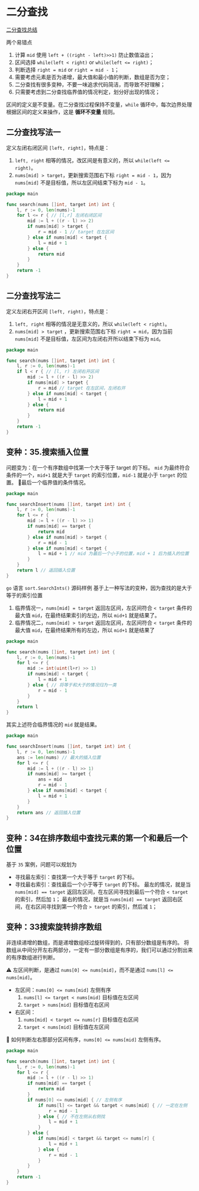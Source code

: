 # 二分查找

[二分查找总结](https://leetcode-cn.com/problems/find-first-and-last-position-of-element-in-sorted-array/solution/yi-wen-dai-ni-gao-ding-er-fen-cha-zhao-j-ymwl/)

两个易错点

1. 计算 `mid` 使用 `left + ((right - left)>>1)` 防止数值溢出；
2. 区间选择 `while(left < right)` or `while(left <= right)`；
3. 判断选择 `right = mid` or `right = mid - 1`；
4. 需要考虑元素是否为递增，最大值和最小值的判断，数组是否为空；
5. 二分查找有很多变种，不要一味追求代码简洁，而导致不好理解；
6. 只需要考虑到二分查找临界值的情况判定，划分好出现的情况；

区间的定义是不变量。在二分查找过程保持不变量，`while` 循环中，每次边界处理根据区间的定义来操作，这是 **循环不变量** 规则。

## 二分查找写法一

定义左闭右闭区间 `[left, right]`，特点是：

1. `left, right` 相等的情况，改区间是有意义的，所以 `while(left <= right)`。
2. `nums[mid] > target`，更新搜索范围右下标 `right = mid - 1`，因为 `nums[mid]` 不是目标值，所以左区间结束下标为 `mid - 1`。

```go
package main

func search(nums []int, target int) int {
	l, r := 0, len(nums)-1
	for l <= r { // [l,r] 左闭右闭区间
		mid := l + ((r - l) >> 2)
		if nums[mid] > target {
			r = mid - 1 // target 在左区间
		} else if nums[mid] < target {
			l = mid + 1
		} else {
			return mid
		}
	}
	return -1
}
```

## 二分查找写法二

定义左闭右开区间 `[left, right)`，特点是：

1. `left, right` 相等的情况是无意义的，所以 `while(left < right)`。
2. `nums[mid] > target` ，更新搜索范围右下标 `right = mid`，因为当前 `nums[mid]` 不是目标值，左区间为左闭右开所以结束下标为 `mid`。

```go
package main

func search(nums []int, target int) int {
	l, r := 0, len(nums)-1
	if l < r { // [l, r) 左闭右开区间
		mid := l + ((r - l) >> 2)
		if nums[mid] > target {
			r = mid // target 在左区间，左闭右开
		} else if nums[mid] < target {
			l = mid + 1
		} else {
			return mid
		}
	}
	return -1
}
```

## 变种：35.搜索插入位置

问题变为：在一个有序数组中找第一个大于等于 target 的下标。
`mid` 为最终符合条件的一个，`mid+1` 就是大于 `target` 的索引位置，`mid-1` 就是小于 `target` 的位置。 🤔最后一个临界值的条件情况。

```go
package main

func searchInsert(nums []int, target int) int {
	l, r := 0, len(nums)-1
	for l <= r {
		mid := l + ((r - l) >> 1)
		if nums[mid] == target {
			return mid
		} else if nums[mid] > target {
			r = mid - 1
		} else if nums[mid] < target {
			l = mid + 1 // mid 为最后一个小于的位置，mid + 1 后为插入的位置
		}
	}
	return l // 返回插入位置
}
```

`go` 语言 `sort.SearchInts()` 源码样例 基于上一种写法的变种，因为查找的是大于等于的索引位置

1. 临界情况一，`nums[mid] = target` 返回左区间，左区间符合 `< target` 条件的最大值 `mid`，在最终结果索引的左边，所以 `mid+1` 就是结果了。
2. 临界情况二，`nums[mid] > target` 返回左区间，左区间符合 `< target` 条件的最大值 `mid`，在最终结果所有的左边，所以 `mid+1` 就是结果了

```go
package main

func search(nums []int, target int) int {
	l, r := 0, len(nums)-1
	for l <= r {
		mid := int(uint(l+r) >> 1)
		if nums[mid] < target {
			l = mid + 1
		} else { // 将等于和大于的情况归为一类
			r = mid - 1
		}
	}
	return l
}
```

其实上述符合临界情况的 `mid` 就是结果。

```go
package main

func searchInsert(nums []int, target int) int {
	l, r := 0, len(nums)-1
	ans := len(nums) // 最大的插入位置
	for l <= r {
		mid := l + ((r - l) >> 1)
		if nums[mid] >= target {
			ans = mid
			r = mid - 1
		} else if nums[mid] < target {
			l = mid + 1
		}
	}
	return ans // 返回插入位置
}
```

## 变种：34在排序数组中查找元素的第一个和最后一个位置

基于 `35` 案例，问题可以规划为

* 寻找最左索引：查找第一个大于等于 `target` 的下标。
* 寻找最右索引：查找最后一个小于等于 `target` 的下标。 最左的情况，就是当 `nums[mid] == target` 返回左区间，在左区间寻找到最后一个符合 `< target` 的索引，然后加 `1`；
  最右的情况，就是当 `nums[mid] == target` 返回右区间，在右区间寻找到第一个符合 `> target` 的索引，然后减 `1`；

## 变种：33搜索旋转排序数组

非连续递增的数组，而是递增数组经过旋转得到的，只有部分数组是有序的。 将数组从中间分开左右两部分，一定有一部分数组是有序的，我们可以通过分割出来的有序数组进行判断。

⚠️ 左区间判断，是通过 `nums[0] <= nums[mid]`，而不是通过 `nums[l] <= nums[mid]`。

* 左区间：`nums[0] <= nums[mid]` 左侧有序
    1. `nums[l] <= target < nums[mid]` 目标值在左区间
    2. `target > nums[mid]`  目标值在右区间
* 右区间：
    1. `nums[mid] < target <= nums[r]` 目标值在右区间
    2. `target < nums[mid]` 目标值在左区间

🤔 如何判断左右那部分区间有序，`nums[0] <= nums[mid]` 左侧有序。

```go
package main

func search(nums []int, target int) int {
	l, r := 0, len(nums)-1
	for l <= r {
		mid := l + ((r - l) >> 1)
		if nums[mid] == target {
			return mid
		}
		if nums[0] <= nums[mid] { // 左侧有序
			if nums[l] <= target && target < nums[mid] { // 一定在左侧
				r = mid - 1
			} else { // 不在左侧从右侧找
				l = mid + 1
			}
		} else {
			if nums[mid] < target && target <= nums[r] {
				l = mid + 1
			} else {
				r = mid - 1
			}
		}
	}
	return -1
}
```